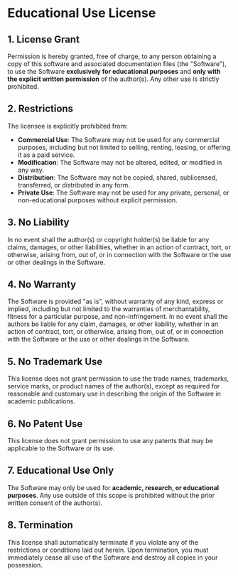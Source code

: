 # Educational Use License

## 1. License Grant
Permission is hereby granted, free of charge, to any person obtaining a copy of this software and associated documentation files (the "Software"), to use the Software **exclusively for educational purposes** and **only with the explicit written permission** of the author(s). Any other use is strictly prohibited.

## 2. Restrictions
The licensee is explicitly prohibited from:
- **Commercial Use**: The Software may not be used for any commercial purposes, including but not limited to selling, renting, leasing, or offering it as a paid service.
- **Modification**: The Software may not be altered, edited, or modified in any way.
- **Distribution**: The Software may not be copied, shared, sublicensed, transferred, or distributed in any form.
- **Private Use**: The Software may not be used for any private, personal, or non-educational purposes without explicit permission.

## 3. No Liability
In no event shall the author(s) or copyright holder(s) be liable for any claims, damages, or other liabilities, whether in an action of contract, tort, or otherwise, arising from, out of, or in connection with the Software or the use or other dealings in the Software.

## 4. No Warranty
The Software is provided "as is", without warranty of any kind, express or implied, including but not limited to the warranties of merchantability, fitness for a particular purpose, and non-infringement. In no event shall the authors be liable for any claim, damages, or other liability, whether in an action of contract, tort, or otherwise, arising from, out of, or in connection with the Software or the use or other dealings in the Software.

## 5. No Trademark Use
This license does not grant permission to use the trade names, trademarks, service marks, or product names of the author(s), except as required for reasonable and customary use in describing the origin of the Software in academic publications.

## 6. No Patent Use
This license does not grant permission to use any patents that may be applicable to the Software or its use.

## 7. Educational Use Only
The Software may only be used for **academic, research, or educational purposes**. Any use outside of this scope is prohibited without the prior written consent of the author(s).

## 8. Termination
This license shall automatically terminate if you violate any of the restrictions or conditions laid out herein. Upon termination, you must immediately cease all use of the Software and destroy all copies in your possession.




